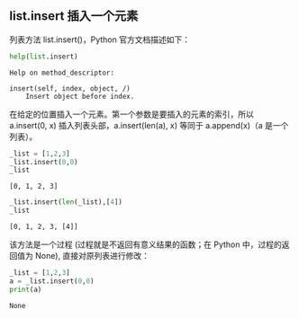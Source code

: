 ## list.insert 插入一个元素

列表方法 list.insert()，Python 官方文档描述如下：


```python
help(list.insert)
```

    Help on method_descriptor:
    
    insert(self, index, object, /)
        Insert object before index.
    
    

在给定的位置插入一个元素。第一个参数是要插入的元素的索引，所以 a.insert(0, x) 插入列表头部，a.insert(len(a), x) 等同于 a.append(x)（a 是一个列表）。


```python
_list = [1,2,3]
_list.insert(0,0)
_list
```




    [0, 1, 2, 3]




```python
_list.insert(len(_list),[4])
_list
```




    [0, 1, 2, 3, [4]]



该方法是一个过程 (过程就是不返回有意义结果的函数；在 Python 中，过程的返回值为 None), 直接对原列表进行修改：


```python
_list = [1,2,3]
a = _list.insert(0,0)
print(a)
```

    None
    
